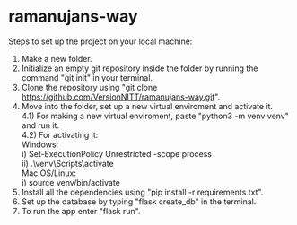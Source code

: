 # ramanujans-way
Steps to set up the project on your local machine:  
1) Make a new folder.  
2) Initialize an empty git repository inside the folder by running the command "git init" in your terminal.  
3) Clone the repository using "git clone https://github.com/VersionNITT/ramanujans-way.git".  
4) Move into the folder, set up a new virtual enviroment and activate it.  
   4.1) For making a new virtual enviroment, paste "python3 -m venv venv" and run it.  
   4.2) For activating it:  
        Windows:  
        i) Set-ExecutionPolicy Unrestricted -scope process  
        ii) .\venv\Scripts\activate  
        Mac OS/Linux:  
        i) source venv/bin/activate  
5) Install all the dependencies using "pip install -r requirements.txt".  
6) Set up the database by typing "flask create_db" in the terminal.  
7) To run the app enter "flask run".  